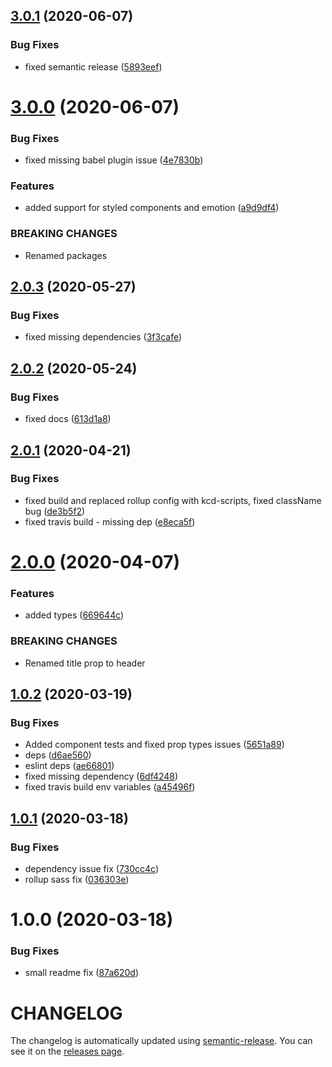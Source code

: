 ## [3.0.1](https://github.com/nejcm/react-skeleton/compare/v3.0.0...v3.0.1) (2020-06-07)

### Bug Fixes

- fixed semantic release
  ([5893eef](https://github.com/nejcm/react-skeleton/commit/5893eef72281078289aba39a54670fb948830a96))

# [3.0.0](https://github.com/nejcm/react-skeleton/compare/v2.0.3...v3.0.0) (2020-06-07)

### Bug Fixes

- fixed missing babel plugin issue
  ([4e7830b](https://github.com/nejcm/react-skeleton/commit/4e7830bdaf9faec25fc074e9f242bac437061779))

### Features

- added support for styled components and emotion
  ([a9d9df4](https://github.com/nejcm/react-skeleton/commit/a9d9df4dfe046ffeb5a0d72c3f6ba95287b2d9f5))

### BREAKING CHANGES

- Renamed packages

## [2.0.3](https://github.com/nejcm/react-skeleton/compare/v2.0.2...v2.0.3) (2020-05-27)

### Bug Fixes

- fixed missing dependencies
  ([3f3cafe](https://github.com/nejcm/react-skeleton/commit/3f3cafee3f9ed17cbde72a6dc3c29a721d5c2405))

## [2.0.2](https://github.com/nejcm/react-skeleton/compare/v2.0.1...v2.0.2) (2020-05-24)

### Bug Fixes

- fixed docs
  ([613d1a8](https://github.com/nejcm/react-skeleton/commit/613d1a8bd90596c6e2cf2192db68ab3e066c1412))

## [2.0.1](https://github.com/nejcm/react-skeleton/compare/v2.0.0...v2.0.1) (2020-04-21)

### Bug Fixes

- fixed build and replaced rollup config with kcd-scripts, fixed className bug
  ([de3b5f2](https://github.com/nejcm/react-skeleton/commit/de3b5f27bd4c740c18bb99f96b62bd7650498f0b))
- fixed travis build - missing dep
  ([e8eca5f](https://github.com/nejcm/react-skeleton/commit/e8eca5f657f2123e089cc8aa86677787e0ea5196))

# [2.0.0](https://github.com/nejcm/react-skeleton/compare/v1.0.2...v2.0.0) (2020-04-07)

### Features

- added types
  ([669644c](https://github.com/nejcm/react-skeleton/commit/669644cf923356b719fd56fa40b990f1e68d5977))

### BREAKING CHANGES

- Renamed title prop to header

## [1.0.2](https://github.com/nejcm/react-skeleton/compare/v1.0.1...v1.0.2) (2020-03-19)

### Bug Fixes

- Added component tests and fixed prop types issues
  ([5651a89](https://github.com/nejcm/react-skeleton/commit/5651a898bb06936a975934061c5d3eee9304aae8))
- deps
  ([d6ae560](https://github.com/nejcm/react-skeleton/commit/d6ae56007f90da99f26388eb66e8ecad10f596a9))
- eslint deps
  ([ae66801](https://github.com/nejcm/react-skeleton/commit/ae66801f4b5efa3065587ed87dcbcd078f04ca27))
- fixed missing dependency
  ([6df4248](https://github.com/nejcm/react-skeleton/commit/6df42488e8d7f72b91271be8f5bde3bf4aa5adda))
- fixed travis build env variables
  ([a45496f](https://github.com/nejcm/react-skeleton/commit/a45496f5ab0a34cf7ca99776b7418271a8820daf))

## [1.0.1](https://github.com/nejcm/react-skeleton/compare/v1.0.0...v1.0.1) (2020-03-18)

### Bug Fixes

- dependency issue fix
  ([730cc4c](https://github.com/nejcm/react-skeleton/commit/730cc4c925e499de774190e674d3eb5473e948a6))
- rollup sass fix
  ([036303e](https://github.com/nejcm/react-skeleton/commit/036303ea8df51a1cacc391e4754369b873dd5e0f))

# 1.0.0 (2020-03-18)

### Bug Fixes

- small readme fix
  ([87a620d](https://github.com/nejcm/react-skeleton/commit/87a620d16c08e686713e4ed7e0467834c65f95d0))

# CHANGELOG

The changelog is automatically updated using
[semantic-release](https://github.com/semantic-release/semantic-release). You
can see it on the [releases page](../../releases).
